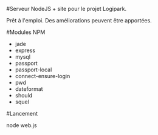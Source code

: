 #Serveur NodeJS + site pour le projet Logipark.

Prêt à l'emploi. Des améliorations peuvent être apportées.

#Modules NPM 
- jade 
- express 
- mysql 
- passport 
- passport-local 
- connect-ensure-login 
- pwd 
- dateformat 
- should 
- squel

#Lancement 

node web.js
